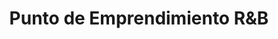---
title: "Punto de Emprendimiento R&B"
url: /santo-domingo/punto-de-emprendimiento-rundb/
shop: Kleidung
---